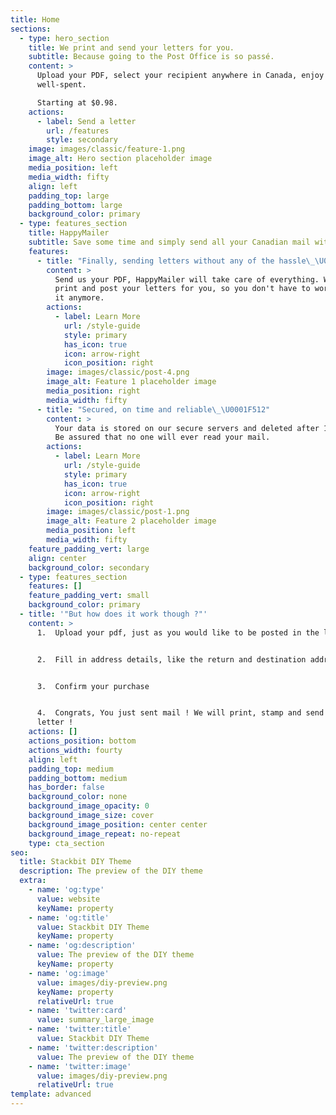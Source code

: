 ```yaml
---
title: Home
sections:
  - type: hero_section
    title: We print and send your letters for you.
    subtitle: Because going to the Post Office is so passé.
    content: >
      Upload your PDF, select your recipient anywhere in Canada, enjoy your time
      well-spent.

      Starting at $0.98.
    actions:
      - label: Send a letter
        url: /features
        style: secondary
    image: images/classic/feature-1.png
    image_alt: Hero section placeholder image
    media_position: left
    media_width: fifty
    align: left
    padding_top: large
    padding_bottom: large
    background_color: primary
  - type: features_section
    title: HappyMailer
    subtitle: Save some time and simply send all your Canadian mail with
    features:
      - title: "Finally, sending letters without any of the hassle\_\U0001F64C"
        content: >
          Send us your PDF, HappyMailer will take care of everything. We will
          print and post your letters for you, so you don't have to worry about
          it anymore.
        actions:
          - label: Learn More
            url: /style-guide
            style: primary
            has_icon: true
            icon: arrow-right
            icon_position: right
        image: images/classic/post-4.png
        image_alt: Feature 1 placeholder image
        media_position: right
        media_width: fifty
      - title: "Secured, on time and reliable\_\U0001F512"
        content: >
          Your data is stored on our secure servers and deleted after 1 month.
          Be assured that no one will ever read your mail.
        actions:
          - label: Learn More
            url: /style-guide
            style: primary
            has_icon: true
            icon: arrow-right
            icon_position: right
        image: images/classic/post-1.png
        image_alt: Feature 2 placeholder image
        media_position: left
        media_width: fifty
    feature_padding_vert: large
    align: center
    background_color: secondary
  - type: features_section
    features: []
    feature_padding_vert: small
    background_color: primary
  - title: '"But how does it work though ?"'
    content: >
      1.  Upload your pdf, just as you would like to be posted in the letter


      2.  Fill in address details, like the return and destination address


      3.  Confirm your purchase


      4.  Congrats, You just sent mail ! We will print, stamp and send your
      letter !
    actions: []
    actions_position: bottom
    actions_width: fourty
    align: left
    padding_top: medium
    padding_bottom: medium
    has_border: false
    background_color: none
    background_image_opacity: 0
    background_image_size: cover
    background_image_position: center center
    background_image_repeat: no-repeat
    type: cta_section
seo:
  title: Stackbit DIY Theme
  description: The preview of the DIY theme
  extra:
    - name: 'og:type'
      value: website
      keyName: property
    - name: 'og:title'
      value: Stackbit DIY Theme
      keyName: property
    - name: 'og:description'
      value: The preview of the DIY theme
      keyName: property
    - name: 'og:image'
      value: images/diy-preview.png
      keyName: property
      relativeUrl: true
    - name: 'twitter:card'
      value: summary_large_image
    - name: 'twitter:title'
      value: Stackbit DIY Theme
    - name: 'twitter:description'
      value: The preview of the DIY theme
    - name: 'twitter:image'
      value: images/diy-preview.png
      relativeUrl: true
template: advanced
---
```

